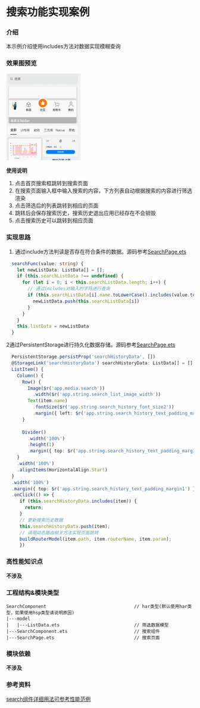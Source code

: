 # 搜索功能实现案例

### 介绍

本示例介绍使用includes方法对数据实现模糊查询

### 效果图预览

<img src="../../product/entry/src/main/resources/base/media/search_component.gif" width="200">

**使用说明**

1. 点击首页搜索框跳转到搜索页面
2. 在搜索页面输入框中输入搜索的内容，下方列表自动根据搜索的内容进行筛选渲染
3. 点击筛选后的列表跳转到相应的页面
4. 跳转后会保存搜索历史，搜索历史退出应用已经存在不会销毁
5. 点击搜索历史可以跳转到相应页面

### 实现思路

1. 通过include方法判读是否存在符合条件的数据。源码参考[SearchPage.ets](./src/main/ets/components/mainpage/SearchPage.ets)
```ts
  searchFunc(value: string) {
    let newListData: ListData[] = [];
    if (this.searchListData !== undefined) {
      for (let i = 0; i < this.searchListData.length; i++) {
        // 通过includes对输入的字符进行查询
        if (this.searchListData[i].name.toLowerCase().includes(value.toLowerCase())) {
          newListData.push(this.searchListData[i])
        }
      }
    }
    this.listData = newListData
  }
  ```
2通过PersistentStorage进行持久化数据存储。源码参考[SearchPage.ets](./src/main/ets/components/mainpage/SearchPage.ets)
```ts
  PersistentStorage.persistProp('searchHistoryData', [])
  @StorageLink('searchHistoryData') searchHistoryData: ListData[] = []
  ListItem() {
    Column() {
      Row() {
        Image($r('app.media.search'))
          .width($r('app.string.search_list_image_width'))
        Text(item.name)
          .fontSize($r('app.string.search_history_font_size2'))
          .margin({ left: $r('app.string.search_history_text_padding_margin2') })
      }

      Divider()
        .width('100%')
        .height(1)
        .margin({ top: $r('app.string.search_history_text_padding_margin1') })
    }
    .width('100%')
    .alignItems(HorizontalAlign.Start)
  }
  .width('100%')
  .margin({ top: $r('app.string.search_history_text_padding_margin1') })
  .onClick(() => {
     if (this.searchHistoryData.includes(item)) {
       return;
     }
     // 更新搜索历史数据
     this.searchHistoryData.push(item);
     // 调用动态路由相关方法实现页面跳转
     buildRouterModel(item.path, item.routerName, item.param);
     })
  ```

### 高性能知识点

**不涉及**

### 工程结构&模块类型

   ```
   SearchComponent                                 // har类型(默认使用har类型，如果使用hsp类型请说明原因)
   |---model
   |   |---ListData.ets                            // 筛选数据模型
   |---SearchComponent.ets                         // 搜索组件
   |---SearchPage.ets                              // 搜索页面
   ```

### 模块依赖

**不涉及**

### 参考资料

[search组件详细用法可参考性能范例](https://developer.huawei.com/consumer/cn/doc/harmonyos-references-V2/ts-basic-components-search-0000001428061740-V2)